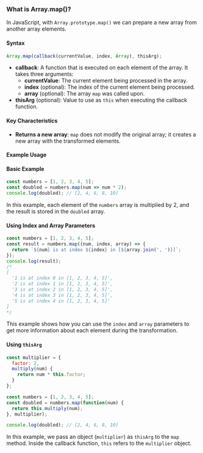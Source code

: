 ### What is Array.map()?

In JavaScript, with `Array.prototype.map()` we can prepare a new array from another array elements.

#### Syntax

```javascript
Array.map(callback(currentValue, index, Array), thisArg);
```

- **callback**: A function that is executed on each element of the array. It takes three arguments:
  - **currentValue**: The current element being processed in the array.
  - **index** (optional): The index of the current element being processed.
  - **array** (optional): The array `map` was called upon.
- **thisArg** (optional): Value to use as `this` when executing the callback function.

#### Key Characteristics

- **Returns a new array**: `map` does not modify the original array; it creates a new array with the transformed elements.

#### Example Usage

#### Basic Example

```javascript
const numbers = [1, 2, 3, 4, 5];
const doubled = numbers.map(num => num * 2);
console.log(doubled); // [2, 4, 6, 8, 10]
```

In this example, each element of the `numbers` array is multiplied by 2, and the result is stored in the `doubled` array.

#### Using Index and Array Parameters

```javascript
const numbers = [1, 2, 3, 4, 5];
const result = numbers.map((num, index, array) => {
  return `${num} is at index ${index} in [${array.join(', ')}]`;
});
console.log(result);
/*
[
  '1 is at index 0 in [1, 2, 3, 4, 5]',
  '2 is at index 1 in [1, 2, 3, 4, 5]',
  '3 is at index 2 in [1, 2, 3, 4, 5]',
  '4 is at index 3 in [1, 2, 3, 4, 5]',
  '5 is at index 4 in [1, 2, 3, 4, 5]'
]
*/
```

This example shows how you can use the `index` and `array` parameters to get more information about each element during the transformation.

#### Using `thisArg`

```javascript
const multiplier = {
  factor: 2,
  multiply(num) {
    return num * this.factor;
  }
};

const numbers = [1, 2, 3, 4, 5];
const doubled = numbers.map(function(num) {
  return this.multiply(num);
}, multiplier);

console.log(doubled); // [2, 4, 6, 8, 10]
```

In this example, we pass an object (`multiplier`) as `thisArg` to the `map` method. Inside the callback function, `this` refers to the `multiplier` object.

